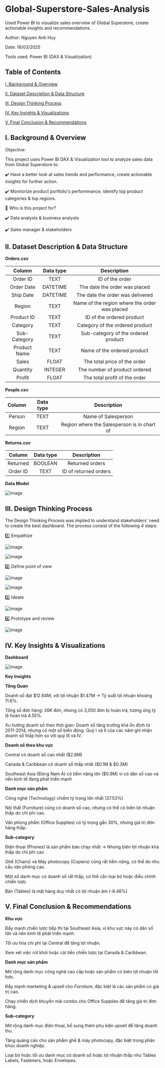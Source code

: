 # Global-Superstore-Sales-Analysis
Used Power BI to visualize sales overview of Global Superstore, create actionable insights and recommendations.

Author: Nguyen Anh Huy

Date: 18/03/2025

Tools used: Power BI (DAX & Visualization)

## Table of Contents

[I. Background & Overview](https://github.com/yuhanguyen/Global-Superstore-Sales-Analysis/blob/main/README.md#i-background--overview)

[II. Dataset Description & Data Structure](https://github.com/yuhanguyen/Global-Superstore-Sales-Analysis/blob/main/README.md#ii-dataset-description--data-structure)

[III. Design Thinking Process](https://github.com/yuhanguyen/Global-Superstore-Sales-Analysis/blob/main/README.md#iii-design-thinking-process)

[IV. Key Insights & Visualizations](https://github.com/yuhanguyen/Global-Superstore-Sales-Analysis/blob/main/README.md#iv-key-insights--visualizations)

[V.  Final Conclusion & Recommendations](https://github.com/yuhanguyen/Global-Superstore-Sales-Analysis/blob/main/README.md#v--final-conclusion--recommendations)

## I. Background & Overview

Objective:

This project uses Power BI DAX & Visualization tool to analyze sales data from Global Superstore to:

✔️ Have a better look at sales trends and performance, create actionable insights for further action.

✔️ Monitorize product portfolio's performnance, identify top product categories & top regions.

👤 Who is this project for?

✔️ Data analysts & business analysts

✔️ Sales manager & stakeholders

## II. Dataset Description & Data Structure

**Orders.csv**

| Column | Data type | Description |
| :---: | :---: | :---: |
| Order ID  | TEXT | ID of the order |
| Order Date | DATETIME | The date the order was placed |
| Ship Date | DATETIME | The date the order was delivered |
| Region | TEXT | Name of the region where the order was placed |
| Product ID | TEXT | ID of the ordered product |
| Category | TEXT | Category of the ordered product |
| Sub-Category | TEXT | Sub-category of the ordered product |
| Product Name | TEXT | Name of the ordered product |
| Sales | FLOAT | The total price of the order |
| Quantity | INTEGER | The number of product ordered |
| Profit | FLOAT | The total profit of the order |

**People.csv**

| Column | Data type | Description |
| :---: | :---: | :---: |
| Person | TEXT | Name of Salesperson |
| Region | TEXT | Region where the Salesperson is in chart of |

**Returns.csv**

| Column | Data type | Description |
| :---: | :---: | :---: |
| Returned | BOOLEAN | Returned orders |
| Order ID | TEXT | ID of returned orders |

**Data Model**

![image](https://github.com/user-attachments/assets/011aa946-092d-4e70-8db9-1396b61d2296)


## III. Design Thinking Process
The Design Thinking Process was implied to understand stakeholders' need to create the best dashboard. The process consist of the following 4 steps:

1️⃣ Empathize

![image](https://github.com/user-attachments/assets/e263602f-9f82-4775-b6a4-7f1cfb5cabf3)

![image](https://github.com/user-attachments/assets/de8335d1-26d7-4998-8532-faf045be4886)

2️⃣ Define point of view

![image](https://github.com/user-attachments/assets/7aa98ed5-206e-4b05-a031-65e5de922f30)

![image](https://github.com/user-attachments/assets/94c632f3-26cc-46b4-b8b4-afea8ff23651)

3️⃣ Ideate

![image](https://github.com/user-attachments/assets/7c3d2b3f-0de6-4f42-8f8d-47c9fffe628c)

4️⃣ Prototype and review

![image](https://github.com/user-attachments/assets/2944cb63-e235-45d5-90bc-43fe8048a906)

## IV. Key Insights & Visualizations

**Dashboard**

![image](https://github.com/user-attachments/assets/efff906f-050f-45f9-afe1-d9d72cb2c04f)

**Key Insights**

**Tổng Quan**

Doanh số đạt $12.64M, với lợi nhuận $1.47M → Tỷ suất lợi nhuận khoảng 11.6%.

Tổng số đơn hàng: 26K đơn, nhưng có 3,050 đơn bị hoàn trả, tương ứng tỷ lệ hoàn trả 4.55%.

Xu hướng doanh số theo thời gian: Doanh số tăng trưởng khá ổn định từ 2011-2014, nhưng có một số biến động. Quý I và II của các năm ghi nhận doanh số thấp hơn so với quý III và IV.


**Doanh số theo khu vực**

Central có doanh số cao nhất ($2.8M)

Canada & Caribbean có doanh số thấp nhất ($0.1M & $0.3M)

Southeast Asia (Đông Nam Á) có tiềm năng lớn ($0.9M) vì có dân số cao và nền kinh tế đang phát triển mạnh


**Danh mục sản phẩm**

Công nghệ (Technology) chiếm tỷ trọng lớn nhất (37.53%)

Nội thất (Furniture) cũng có doanh số cao, nhưng có thể có biên lợi nhuận thấp do chi phí cao.

Văn phòng phẩm (Office Supplies) có tỷ trọng gần 30%, nhưng giá trị đơn hàng thấp.


**Sub-category**

Điện thoại (Phones) là sản phẩm bán chạy nhất → Nhưng biên lợi nhuận khá thấp do chi phí cao

Ghế (Chairs) và Máy photocopy (Copiers) cũng rất tiềm năng, có thể do nhu cầu văn phòng cao.

Một số danh mục có doanh số rất thấp, có thể cần loại bỏ hoặc điều chỉnh chiến lược.

Bàn (Tables) là mặt hàng duy nhất có lợi nhuận âm (-8.46%)

## V.  Final Conclusion & Recommendations

**Khu vực**

Đẩy mạnh chiến lược tiếp thị tại Southeast Asia, vì khu vực này có dân số lớn và nền kinh tế phát triển mạnh.

Tối ưu hóa chi phí tại Central để tăng lợi nhuận.

Xem xét việc rút khỏi hoặc cải tiến chiến lược tại Canada & Caribbean.


**Danh mục sản phẩm**

Mở rộng danh mục công nghệ cao cấp hoặc sản phẩm có biên lợi nhuận tốt hơn.

Đẩy mạnh marketing & upsell cho Furniture, đặc biệt là các sản phẩm có giá trị cao.

Chạy chiến dịch khuyến mãi combo cho Office Supplies để tăng giá trị đơn hàng.


**Sub-category**

Mở rộng danh mục điện thoại, bổ sung thêm phụ kiện upsell để tăng doanh thu.

Tăng quảng cáo cho sản phẩm ghế & máy photocopy, đặc biệt trong phân khúc doanh nghiệp.

Loại bỏ hoặc tối ưu danh mục có doanh số hoặc lợi nhuận thấp như Tables Labels, Fasteners, hoặc Envelopes.
